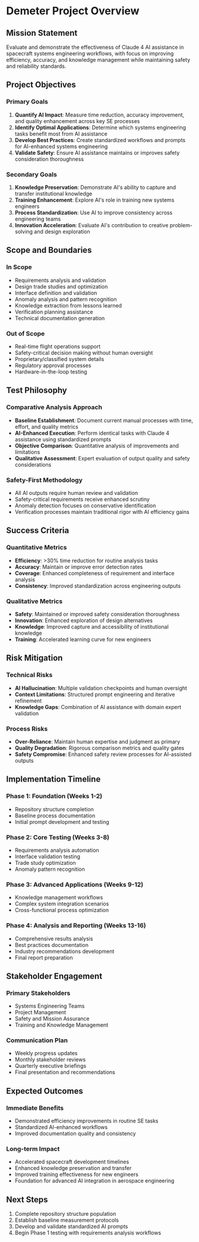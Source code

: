 # Demeter Project Overview

## Mission Statement
Evaluate and demonstrate the effectiveness of Claude 4 AI assistance in spacecraft systems engineering workflows, with focus on improving efficiency, accuracy, and knowledge management while maintaining safety and reliability standards.

## Project Objectives

### Primary Goals
1. **Quantify AI Impact**: Measure time reduction, accuracy improvement, and quality enhancement across key SE processes
2. **Identify Optimal Applications**: Determine which systems engineering tasks benefit most from AI assistance
3. **Develop Best Practices**: Create standardized workflows and prompts for AI-enhanced systems engineering
4. **Validate Safety**: Ensure AI assistance maintains or improves safety consideration thoroughness

### Secondary Goals
1. **Knowledge Preservation**: Demonstrate AI's ability to capture and transfer institutional knowledge
2. **Training Enhancement**: Explore AI's role in training new systems engineers
3. **Process Standardization**: Use AI to improve consistency across engineering teams
4. **Innovation Acceleration**: Evaluate AI's contribution to creative problem-solving and design exploration

## Scope and Boundaries

### In Scope
- Requirements analysis and validation
- Design trade studies and optimization
- Interface definition and validation
- Anomaly analysis and pattern recognition
- Knowledge extraction from lessons learned
- Verification planning assistance
- Technical documentation generation

### Out of Scope
- Real-time flight operations support
- Safety-critical decision making without human oversight
- Proprietary/classified system details
- Regulatory approval processes
- Hardware-in-the-loop testing

## Test Philosophy

### Comparative Analysis Approach
- **Baseline Establishment**: Document current manual processes with time, effort, and quality metrics
- **AI-Enhanced Execution**: Perform identical tasks with Claude 4 assistance using standardized prompts
- **Objective Comparison**: Quantitative analysis of improvements and limitations
- **Qualitative Assessment**: Expert evaluation of output quality and safety considerations

### Safety-First Methodology
- All AI outputs require human review and validation
- Safety-critical requirements receive enhanced scrutiny
- Anomaly detection focuses on conservative identification
- Verification processes maintain traditional rigor with AI efficiency gains

## Success Criteria

### Quantitative Metrics
- **Efficiency**: >30% time reduction for routine analysis tasks
- **Accuracy**: Maintain or improve error detection rates
- **Coverage**: Enhanced completeness of requirement and interface analysis
- **Consistency**: Improved standardization across engineering outputs

### Qualitative Metrics
- **Safety**: Maintained or improved safety consideration thoroughness
- **Innovation**: Enhanced exploration of design alternatives
- **Knowledge**: Improved capture and accessibility of institutional knowledge
- **Training**: Accelerated learning curve for new engineers

## Risk Mitigation

### Technical Risks
- **AI Hallucination**: Multiple validation checkpoints and human oversight
- **Context Limitations**: Structured prompt engineering and iterative refinement
- **Knowledge Gaps**: Combination of AI assistance with domain expert validation

### Process Risks
- **Over-Reliance**: Maintain human expertise and judgment as primary
- **Quality Degradation**: Rigorous comparison metrics and quality gates
- **Safety Compromise**: Enhanced safety review processes for AI-assisted outputs

## Implementation Timeline

### Phase 1: Foundation (Weeks 1-2)
- Repository structure completion
- Baseline process documentation
- Initial prompt development and testing

### Phase 2: Core Testing (Weeks 3-8)
- Requirements analysis automation
- Interface validation testing
- Trade study optimization
- Anomaly pattern recognition

### Phase 3: Advanced Applications (Weeks 9-12)
- Knowledge management workflows
- Complex system integration scenarios
- Cross-functional process optimization

### Phase 4: Analysis and Reporting (Weeks 13-16)
- Comprehensive results analysis
- Best practices documentation
- Industry recommendations development
- Final report preparation

## Stakeholder Engagement

### Primary Stakeholders
- Systems Engineering Teams
- Project Management
- Safety and Mission Assurance
- Training and Knowledge Management

### Communication Plan
- Weekly progress updates
- Monthly stakeholder reviews
- Quarterly executive briefings
- Final presentation and recommendations

## Expected Outcomes

### Immediate Benefits
- Demonstrated efficiency improvements in routine SE tasks
- Standardized AI-enhanced workflows
- Improved documentation quality and consistency

### Long-term Impact
- Accelerated spacecraft development timelines
- Enhanced knowledge preservation and transfer
- Improved training effectiveness for new engineers
- Foundation for advanced AI integration in aerospace engineering

## Next Steps
1. Complete repository structure population
2. Establish baseline measurement protocols
3. Develop and validate standardized AI prompts
4. Begin Phase 1 testing with requirements analysis workflows
